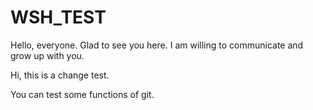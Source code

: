 # WSH_TEST

Hello, everyone.
Glad to see you here.
I am willing to communicate and grow up with you.

Hi, this is a change test.

You can test some functions of git.
